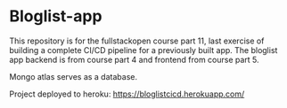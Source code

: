 # Bloglist-app

This repository is for the fullstackopen course part 11, last exercise of building a complete CI/CD pipeline for a previously built app. The bloglist app backend is from course part 4 and frontend from course part 5.

Mongo atlas serves as a database.

Project deployed to heroku: https://bloglistcicd.herokuapp.com/
